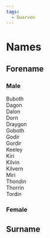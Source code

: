 ```yaml
---
tags:
  - Dwarven
---
```

# Names
## Forename
### Male
Buboth  
Dagon  
Dalon  
Dorn  
Draygon  
Goboth  
Godir  
Gordir  
Keeley  
Kiri  
Kilvin  
Kilvern  
Miri  
Thondin  
Thorrin  
Tordin

### Female

## Surname